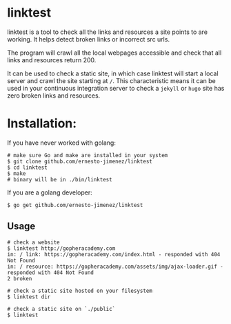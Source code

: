 # linktest

linktest is a tool to check all the links and resources a site points to are
working. It helps detect broken links or incorrect src urls.

The program will crawl all the local webpages accessible and check that all
links and resources return 200.

It can be used to check a static site, in which case linktest will start a
local server and crawl the site starting at `/`. This characteristic means it
can be used in your continuous integration server to check a `jekyll` or `hugo`
site has zero broken links and resources.


# Installation:

If you have never worked with golang:

```shell
# make sure Go and make are installed in your system
$ git clone github.com/ernesto-jimenez/linktest
$ cd linktest
$ make
# binary will be in ./bin/linktest
```

If you are a golang developer:

```shell
$ go get github.com/ernesto-jimenez/linktest
```

## Usage

```shell
# check a website
$ linktest http://gopheracademy.com
in: / link: https://gopheracademy.com/index.html - responded with 404 Not Found
in: / resource: https://gopheracademy.com/assets/img/ajax-loader.gif - responded with 404 Not Found
2 broken

# check a static site hosted on your filesystem
$ linktest dir

# check a static site on `./public`
$ linktest
```

